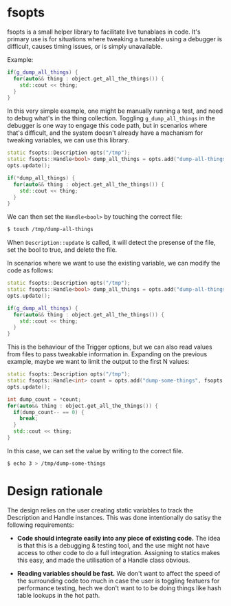 # fsopts

fsopts is a small helper library to facilitate live tunablaes in code. It's primary use is for situations where tweaking a tuneable using a debugger is difficult, causes timing issues, or is simply unavailable.

Example:

```cpp
if(g_dump_all_things) {
  for(auto&& thing : object.get_all_the_things()) {
    std::cout << thing;
  }
}
```

In this very simple example, one might be manually running a test, and need to debug what's in the thing collection. Toggling `g_dump_all_things` in the debugger is one way to engage this code path, but in scenarios where that's difficult, and the system doesn't already have a machanism for tweaking variables, we can use this library.

```cpp
static fsopts::Description opts("/tmp");
static fsopts::Handle<bool> dump_all_things = opts.add("dump-all-things", fsopts::Trigger());
opts.update();

if(*dump_all_things) {
  for(auto&& thing : object.get_all_the_things()) {
    std::cout << thing;
  }
}
```

We can then set the `Handle<bool>` by touching the correct file:

```sh
$ touch /tmp/dump-all-things
```

When `Description::update` is called, it will detect the presense of the file, set the bool to true, and delete the file.

In scenarios where we want to use the existing variable, we can modify the code as follows:

```cpp
static fsopts::Description opts("/tmp");
static fsopts::Handle<bool> dump_all_things = opts.add("dump-all-things", fsopts::Trigger(&g_dump_all_things));
opts.update();

if(g_dump_all_things) {
  for(auto&& thing : object.get_all_the_things()) {
    std::cout << thing;
  }
}
```

This is the behaviour of the Trigger options, but we can also read values from files to pass tweakable information in. Expanding on the previous example, maybe we want to limit the output to the first N values:

```cpp
static fsopts::Description opts("/tmp");
static fsopts::Handle<int> count = opts.add("dump-some-things", fsopts::Value<int>().default_value(0));
opts.update();

int dump_count = *count;
for(auto&& thing : object.get_all_the_things()) {
  if(dump_count-- == 0) {
    break;
  }
  std::cout << thing;
}
```

In this case, we can set the value by writing to the correct file.

```sh
$ echo 3 > /tmp/dump-some-things
```

# Design rationale

The design relies on the user creating static variables to track the Description and Handle instances. This was done intentionally do satisy the following requirements:
    
* **Code should integrate easily into any piece of existing code.** The idea is that this is a debugging & testing tool, and the use might not have access to other code to do a full integration. Assigning to statics makes this easy, and made the utilisation of a Handle class obvious.
    
* **Reading variables should be fast.** We don't want to affect the speed of the surrounding code too much in case the user is toggling featuers for performance testing, hech we don't want to to be doing things like hash table lookups in the hot path.

